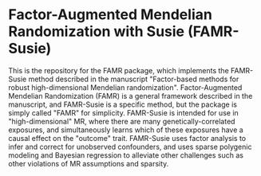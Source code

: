 # Factor-Augmented Mendelian Randomization with Susie (FAMR-Susie)

This is the repository for the FAMR package, which implements the 
FAMR-Susie method described in the manuscript
"Factor-based methods for robust high-dimensional Mendelian randomization".
Factor-Augmented Mendelian Randomization (FAMR) is a general framework
described in the manuscript, and FAMR-Susie is a specific method, but the 
package is simply called "FAMR" for simplicity.
FAMR-Susie is intended for use in "high-dimensional" MR, where there are
many genetically-correlated exposures, and simultaneously learns which of 
these exposures have a causal effect on the "outcome" trait.
FAMR-Susie uses factor analysis to infer and correct for unobserved
confounders, and uses sparse polygenic modeling and Bayesian regression to
alleviate other challenges such as other violations of MR assumptions and 
sparsity.
